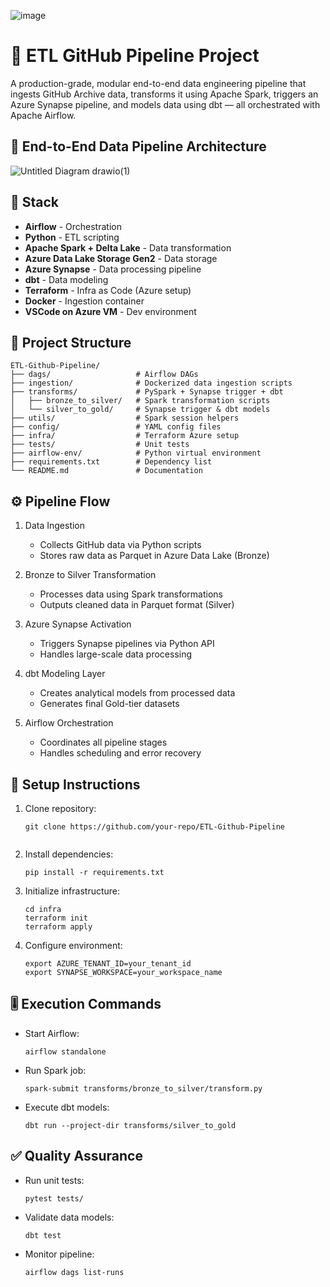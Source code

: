 ![image](https://github.com/user-attachments/assets/4a1b8b5b-1b8e-4363-b475-f9f85cdf3c64)


# 🚀 ETL GitHub Pipeline Project

A production-grade, modular end-to-end data engineering pipeline that ingests GitHub Archive data, transforms it using Apache Spark, triggers an Azure Synapse pipeline, and models data using dbt — all orchestrated with Apache Airflow.

## 🔨 End-to-End Data Pipeline Architecture

![Untitled Diagram drawio(1)](https://github.com/user-attachments/assets/73394ad2-fd42-4414-9662-2d6bb61c7d0d)



## 🔧 Stack

- **Airflow** - Orchestration  
- **Python** - ETL scripting  
- **Apache Spark + Delta Lake** - Data transformation  
- **Azure Data Lake Storage Gen2** - Data storage  
- **Azure Synapse** - Data processing pipeline  
- **dbt** - Data modeling  
- **Terraform** - Infra as Code (Azure setup)  
- **Docker** - Ingestion container  
- **VSCode on Azure VM** - Dev environment  

## 📁 Project Structure

```text
ETL-Github-Pipeline/
├── dags/                   # Airflow DAGs
├── ingestion/              # Dockerized data ingestion scripts
├── transforms/             # PySpark + Synapse trigger + dbt
│   ├── bronze_to_silver/   # Spark transformation scripts
│   └── silver_to_gold/     # Synapse trigger & dbt models
├── utils/                  # Spark session helpers
├── config/                 # YAML config files
├── infra/                  # Terraform Azure setup
├── tests/                  # Unit tests
├── airflow-env/            # Python virtual environment
├── requirements.txt        # Dependency list
└── README.md               # Documentation
```
## ⚙️ Pipeline Flow
1. Data Ingestion  
   - Collects GitHub data via Python scripts  
   - Stores raw data as Parquet in Azure Data Lake (Bronze)  

2. Bronze to Silver Transformation  
   - Processes data using Spark transformations  
   - Outputs cleaned data in Parquet format (Silver)  

3. Azure Synapse Activation  
   - Triggers Synapse pipelines via Python API  
   - Handles large-scale data processing  

4. dbt Modeling Layer  
   - Creates analytical models from processed data  
   - Generates final Gold-tier datasets  

5. Airflow Orchestration  
   - Coordinates all pipeline stages  
   - Handles scheduling and error recovery  

## 🚦 Setup Instructions
1. Clone repository:
   ```
   git clone https://github.com/your-repo/ETL-Github-Pipeline  
  
3. Install dependencies:
   ```
   pip install -r requirements.txt  

5. Initialize infrastructure:
   ```
   cd infra  
   terraform init  
   terraform apply  

7. Configure environment:
   ```
   export AZURE_TENANT_ID=your_tenant_id  
   export SYNAPSE_WORKSPACE=your_workspace_name  

## 🎚 Execution Commands
- Start Airflow:
  ```
  airflow standalone  

- Run Spark job:
  ```
  spark-submit transforms/bronze_to_silver/transform.py  

- Execute dbt models:
  ```
  dbt run --project-dir transforms/silver_to_gold  

## ✅ Quality Assurance
- Run unit tests:
  ```
  pytest tests/  

- Validate data models:
  ```
  dbt test  

- Monitor pipeline:
  ```
  airflow dags list-runs  
